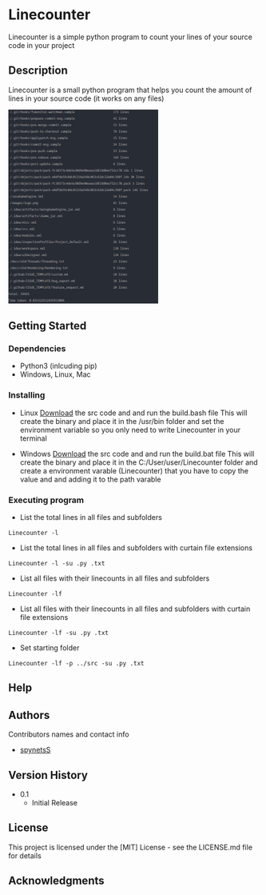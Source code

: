 # Linecounter

Linecounter is a simple python program to count your lines of your source code in your project

## Description

Linecounter is a small python program that helps you count the amount of lines in your source code (it works on any files) 
 
 <a href="https://github.com/spynetS/Linecounter/blob/main/images/show1.png">
    <img src="images/show1.png" alt="Logo" width="300">
  </a>


## Getting Started

### Dependencies
* Python3 (inlcuding pip)
* Windows, Linux, Mac

### Installing
* Linux
[Download](https://github.com/spynetS/Linecounter.git) the src code and and run the build.bash file
This will create the binary and place it in the /usr/bin folder and set the environment variable
so you only need to write Linecounter in your terminal

* Windows
[Download](https://github.com/spynetS/Linecounter.git) the src code and and run the build.bat file
This will create the binary and place it in the C:/User/user/Linecounter folder and create a environment varable (Linecounter)
that you have to copy the value and and adding it to the path varable

### Executing program

* List the total lines in all files and subfolders
```
Linecounter -l
```
* List the total lines in all files and subfolders with curtain file extensions
```
Linecounter -l -su .py .txt
```
* List all files with their linecounts in all files and subfolders
```
Linecounter -lf
```
* List all files with their linecounts in all files and subfolders with curtain file extensions
```
Linecounter -lf -su .py .txt
```
* Set starting folder 
```
Linecounter -lf -p ../src -su .py .txt
```

## Help



## Authors

Contributors names and contact info

* [spynetsS](https://github.com/spynetS)
  
## Version History


* 0.1
    * Initial Release

## License

This project is licensed under the [MIT] License - see the LICENSE.md file for details

## Acknowledgments

